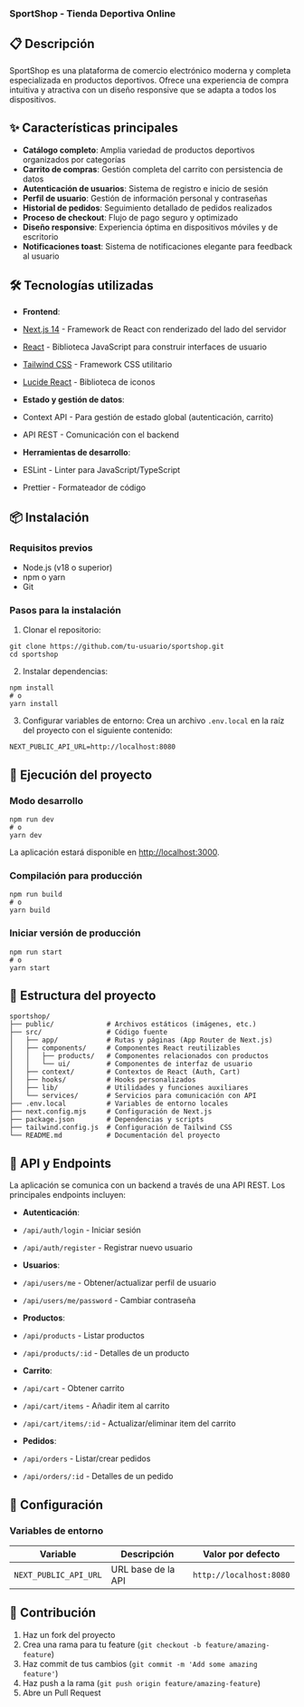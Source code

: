 ### SportShop - Tienda Deportiva Online



## 📋 Descripción

SportShop es una plataforma de comercio electrónico moderna y completa especializada en productos deportivos. Ofrece una experiencia de compra intuitiva y atractiva con un diseño responsive que se adapta a todos los dispositivos.

## ✨ Características principales

- **Catálogo completo**: Amplia variedad de productos deportivos organizados por categorías
- **Carrito de compras**: Gestión completa del carrito con persistencia de datos
- **Autenticación de usuarios**: Sistema de registro e inicio de sesión
- **Perfil de usuario**: Gestión de información personal y contraseñas
- **Historial de pedidos**: Seguimiento detallado de pedidos realizados
- **Proceso de checkout**: Flujo de pago seguro y optimizado
- **Diseño responsive**: Experiencia óptima en dispositivos móviles y de escritorio
- **Notificaciones toast**: Sistema de notificaciones elegante para feedback al usuario


## 🛠️ Tecnologías utilizadas

- **Frontend**:

- [Next.js 14](https://nextjs.org/) - Framework de React con renderizado del lado del servidor
- [React](https://reactjs.org/) - Biblioteca JavaScript para construir interfaces de usuario
- [Tailwind CSS](https://tailwindcss.com/) - Framework CSS utilitario
- [Lucide React](https://lucide.dev/) - Biblioteca de iconos



- **Estado y gestión de datos**:

- Context API - Para gestión de estado global (autenticación, carrito)
- API REST - Comunicación con el backend



- **Herramientas de desarrollo**:

- ESLint - Linter para JavaScript/TypeScript
- Prettier - Formateador de código





## 📦 Instalación

### Requisitos previos

- Node.js (v18 o superior)
- npm o yarn
- Git


### Pasos para la instalación

1. Clonar el repositorio:

```shellscript
git clone https://github.com/tu-usuario/sportshop.git
cd sportshop
```


2. Instalar dependencias:

```shellscript
npm install
# o
yarn install
```


3. Configurar variables de entorno:
   Crea un archivo `.env.local` en la raíz del proyecto con el siguiente contenido:

```plaintext
NEXT_PUBLIC_API_URL=http://localhost:8080
```




## 🚀 Ejecución del proyecto

### Modo desarrollo

```shellscript
npm run dev
# o
yarn dev
```

La aplicación estará disponible en [http://localhost:3000](http://localhost:3000).

### Compilación para producción

```shellscript
npm run build
# o
yarn build
```

### Iniciar versión de producción

```shellscript
npm run start
# o
yarn start
```

## 📁 Estructura del proyecto

```plaintext
sportshop/
├── public/             # Archivos estáticos (imágenes, etc.)
├── src/                # Código fuente
│   ├── app/            # Rutas y páginas (App Router de Next.js)
│   ├── components/     # Componentes React reutilizables
│   │   ├── products/   # Componentes relacionados con productos
│   │   └── ui/         # Componentes de interfaz de usuario
│   ├── context/        # Contextos de React (Auth, Cart)
│   ├── hooks/          # Hooks personalizados
│   ├── lib/            # Utilidades y funciones auxiliares
│   └── services/       # Servicios para comunicación con API
├── .env.local          # Variables de entorno locales
├── next.config.mjs     # Configuración de Next.js
├── package.json        # Dependencias y scripts
├── tailwind.config.js  # Configuración de Tailwind CSS
└── README.md           # Documentación del proyecto
```

## 🔄 API y Endpoints

La aplicación se comunica con un backend a través de una API REST. Los principales endpoints incluyen:

- **Autenticación**:

- `/api/auth/login` - Iniciar sesión
- `/api/auth/register` - Registrar nuevo usuario



- **Usuarios**:

- `/api/users/me` - Obtener/actualizar perfil de usuario
- `/api/users/me/password` - Cambiar contraseña



- **Productos**:

- `/api/products` - Listar productos
- `/api/products/:id` - Detalles de un producto



- **Carrito**:

- `/api/cart` - Obtener carrito
- `/api/cart/items` - Añadir item al carrito
- `/api/cart/items/:id` - Actualizar/eliminar item del carrito



- **Pedidos**:

- `/api/orders` - Listar/crear pedidos
- `/api/orders/:id` - Detalles de un pedido





## 🔧 Configuración

### Variables de entorno

| Variable | Descripción | Valor por defecto
|-----|-----|-----
| `NEXT_PUBLIC_API_URL` | URL base de la API | `http://localhost:8080`


## 🤝 Contribución

1. Haz un fork del proyecto
2. Crea una rama para tu feature (`git checkout -b feature/amazing-feature`)
3. Haz commit de tus cambios (`git commit -m 'Add some amazing feature'`)
4. Haz push a la rama (`git push origin feature/amazing-feature`)
5. Abre un Pull Request

